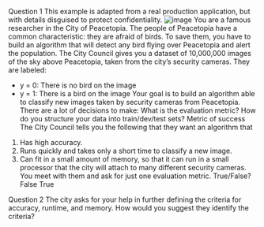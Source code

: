 Question 1
This example is adapted from a real production application, but with details disguised to protect confidentiality.
![image](https://github.com/user-attachments/assets/226e4699-a67f-4e09-80a1-f777e0ef7d4e)
You are a famous researcher in the City of Peacetopia. The people of Peacetopia have a common characteristic: they are afraid of birds. To save them, you have to build an algorithm that will detect any bird flying over Peacetopia and alert the population.
The City Council gives you a dataset of 10,000,000 images of the sky above Peacetopia, taken from the city’s security cameras. They are labeled:
- y = 0: There is no bird on the image
- y = 1: There is a bird on the image
Your goal is to build an algorithm able to classify new images taken by security cameras from Peacetopia.
There are a lot of decisions to make:
What is the evaluation metric?
How do you structure your data into train/dev/test sets?
Metric of success
The City Council tells you the following that they want an algorithm that
1. Has high accuracy.
2. Runs quickly and takes only a short time to classify a new image.
3. Can fit in a small amount of memory, so that it can run in a small processor that the city will attach to many different security cameras.
You meet with them and ask for just one evaluation metric. True/False?
False
True

Question 2
The city asks for your help in further defining the criteria for accuracy, runtime, and memory. How would you suggest they identify the criteria?
